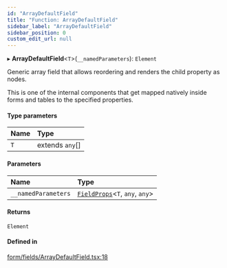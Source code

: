 ```yaml
---
id: "ArrayDefaultField"
title: "Function: ArrayDefaultField"
sidebar_label: "ArrayDefaultField"
sidebar_position: 0
custom_edit_url: null
---
```


▸ **ArrayDefaultField**<`T`\>(`__namedParameters`): `Element`

Generic array field that allows reordering and renders the child property
as nodes.

This is one of the internal components that get mapped natively inside forms
and tables to the specified properties.

#### Type parameters

| Name | Type |
| :------ | :------ |
| `T` | extends `any`[] |

#### Parameters

| Name | Type |
| :------ | :------ |
| `__namedParameters` | [`FieldProps`](../interfaces/FieldProps)<`T`, `any`, `any`\> |

#### Returns

`Element`

#### Defined in

[form/fields/ArrayDefaultField.tsx:18](https://github.com/Camberi/firecms/blob/2d60fba/src/form/fields/ArrayDefaultField.tsx#L18)
